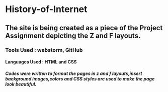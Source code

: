 # History-of-Internet
## The site is being created as a piece of the Project Assignment depicting the Z and F layouts.
### Tools Used : webstorm, GitHub
#### Languages Used : HTML and CSS
##### Codes were written to format the pages in z and f layouts,insert background images,colors and CSS styles are used to make the page look beautiful.
